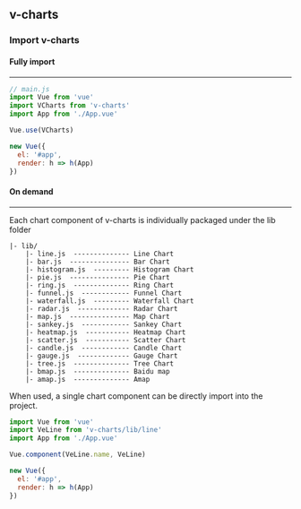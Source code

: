 ## v-charts

### Import v-charts

#### Fully import
-----

```js
// main.js
import Vue from 'vue'
import VCharts from 'v-charts'
import App from './App.vue'

Vue.use(VCharts)

new Vue({
  el: '#app',
  render: h => h(App)
})
```

#### On demand
-----

Each chart component of v-charts is individually packaged under the lib folder

```
|- lib/
    |- line.js  -------------- Line Chart
    |- bar.js  --------------- Bar Chart
    |- histogram.js  --------- Histogram Chart
    |- pie.js  --------------- Pie Chart
    |- ring.js  -------------- Ring Chart
    |- funnel.js  ------------ Funnel Chart
    |- waterfall.js  --------- Waterfall Chart
    |- radar.js  ------------- Radar Chart
    |- map.js  --------------- Map Chart
    |- sankey.js  ------------ Sankey Chart
    |- heatmap.js  ----------- Heatmap Chart
    |- scatter.js  ----------- Scatter Chart
    |- candle.js  ------------ Candle Chart
    |- gauge.js  ------------- Gauge Chart
    |- tree.js  -------------- Tree Chart
    |- bmap.js  -------------- Baidu map
    |- amap.js  -------------- Amap
```

When used, a single chart component can be directly import into the project.

```js
import Vue from 'vue'
import VeLine from 'v-charts/lib/line'
import App from './App.vue'

Vue.component(VeLine.name, VeLine)

new Vue({
  el: '#app',
  render: h => h(App)
})
```
